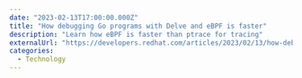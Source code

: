 ```yaml
---
date: "2023-02-13T17:00:00.000Z"
title: "How debugging Go programs with Delve and eBPF is faster"
description: "Learn how eBPF is faster than ptrace for tracing"
externalUrl: "https://developers.redhat.com/articles/2023/02/13/how-debugging-go-programs-delve-and-ebpf-faster#"
categories:
  - Technology
---
```

